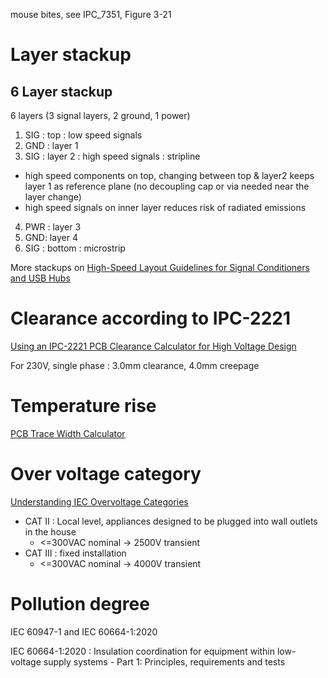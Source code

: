 mouse bites, see IPC_7351, Figure 3-21

# Layer stackup
## 6 Layer stackup
6 layers (3 signal layers, 2 ground, 1 power)
1. SIG : top : low speed signals
2. GND : layer 1
3. SIG : layer 2 : high speed signals : stripline
  * high speed components on top, changing between top & layer2 keeps layer 1 as reference plane (no decoupling cap or via needed near the layer change)
  * high speed signals on inner layer reduces risk of radiated emissions
4. PWR : layer 3
5. GND: layer 4
6. SIG : bottom : microstrip

More stackups on [High-Speed Layout Guidelines for Signal Conditioners and USB Hubs](https://www.ti.com/lit/an/slla414/slla414.pdf)

# Clearance according to IPC-2221
[Using an IPC-2221 PCB Clearance Calculator for High Voltage Design](https://resources.altium.com/p/using-an-ipc-2221-calculator-for-high-voltage-design)

For 230V, single phase : 3.0mm clearance, 4.0mm creepage

# Temperature rise
[PCB Trace Width Calculator](https://www.digikey.be/en/resources/conversion-calculators/conversion-calculator-pcb-trace-width)

# Over voltage category
[Understanding IEC Overvoltage Categories](https://www.cui.com/blog/understanding-iec-overvoltage-categories)
* CAT II : Local level, appliances designed to be plugged into wall outlets in the house
  * <=300VAC nominal -> 2500V transient
* CAT III : fixed installation
  * <=300VAC nominal -> 4000V transient

# Pollution degree
 IEC 60947-1 and IEC 60664-1:2020

IEC 60664-1:2020 : Insulation coordination for equipment within low-voltage supply systems - Part 1: Principles, requirements and tests